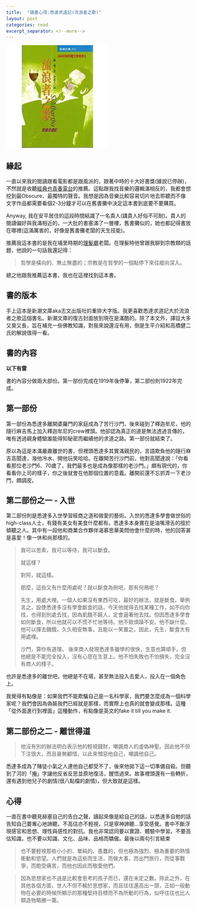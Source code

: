 ```yaml
---
title:  "讀書心得:悉達求道記(流浪者之歌)"
layout: post
categories: read
excerpt_separator: <!--more-->
---
```

![悉達求道記](/assets/images/siddhartha.jpg)

## 緣起
一直以來我的閱讀跟看電影都是跟風派的，跟著中時的十大好書獎(據說已停辦)，不然就是收聽[經典也青春電台](https://podcast.readmoo.com/)的推薦。這點跟我找音樂的邏輯滿相反的，我都會想挖到最Obscure、最獨特的聲音。我想是因為音樂比較容易切片地去聆聽而不像文字作品都需要看個2-3分鐘才可以在舊書攤中決定這本書到底要不要購買。<!--more-->

Anyway, 我在安平居住的這段時間結識了一名貴人(講貴人好俗不可耐)。貴人的閱讀偏好與我滿相近的，一大批的書塞滿了一層樓，舊書攤似的，她也都記得書放在哪裡(這滿厲害的，好像是舊書攤老闆的天生技能)。

推薦我這本書的是我在埔里時期的[理髮廳](https://www.facebook.com/%E5%8D%A1%E6%9C%B5%E8%A8%AD%E8%A8%88-Cut-Hair-Design-497260620355965)老闆。在理髮時他曾跟我聊到宗教類的話題，他說的一句話我還記得：
>哲學是橫向的、無止無盡的；宗教是在哲學的一個點停下來往縱向深入。

總之他跟我推薦這本書，我也在這裡找到這本書。

## 書的版本
手上這本是新潮文庫aka志文出版社的重排大字版。我更喜歡悉達求道記大於流浪者之歌這個書名。新潮文庫的復古封面放到現在是滿酷的。除了本文外，譯註大多又臭又長，旨在補充一些佛教知識，對我來說還沒有用，倒是生平介紹和高橋健二氏的解說值得一看。

## 書的內容
**以下有雷**

書的內容分做兩大部份。第一部份完成在1919年後停筆，第二部份則1922年完成。

## 第一部份
第一部份為悉達多離開婆羅門的家庭成為了苦行沙門，後來碰到了釋迦牟尼，他的隨行麻吉馬上加入釋迦牟尼的crew裡頭。他卻認為真正的道是無法透過言傳的，唯有透過親身體驗誰能得知秘密而繼續他的求道之路。第一部份就結束了。

原以為這是本滿嚴肅離世的書，但裡頭悉達多其實滿親民的，言語欺負他的隨行麻吉高聞達，潑他冷水、開他玩笑哈哈。在離開苦行沙門前，他對高聞達說：「你看看那位老沙門6、70歲了，我們最多也是成為像那樣的老沙門。」頗有現代的，你看看你上司的樣子，你之後就會在他那個位置的意義。離開前還不忘抓弄一下老沙門，頗調皮。

## 第二部份之一 - 入世
第二部份則是悉達多入世學習經商之道和做愛的藝術。入世的悉達多學會做世俗的high-class人士，有錢有美女有美食什麼都有。悉達多本身實在是油嘴滑舌的擅於傾聽之人。其中有一段他和商業合作夥伴渴慕思華美問他會什麼的時，他的回答甚是喜愛！像一休和尚那樣的。
>我可以思索，我可以等待，我可以斷食。
>
>就這樣？
>
>對阿，就這樣。
>
>那麼，這些又有什麼用處呢？就以斷食為例吧，那有何用呢？
>
>先生，用處大哩。一個人如果沒有東西可吃，最好的辦法，就是斷食。舉例言之，設使悉達多沒有學會斷食的話，今天他就得去找某種工作，如不向你找，也得到別處去找，因為飢餓不饒人，定會逼著他去找。但因悉達多學會如何斷食，所以他就可以不慌不忙地等待。他不致煩躁不安。他不缺什麼。他可以揮去饑餓，久久相安無事，且能以一笑置之。因此，先生，斷食大有用處哩。
>
> 沙門，算你有道理。
後來商人發現悉達多雖學的很快，生意也算順手。但他總是不能完全投入，沒有心思在生意上。他不怕失敗也不怕損失，完全沒有商人的樣子。

也許是悉達多的離世吧，他總是不在場，甚至無法投入去愛人，投入在一個角色上。

我覺得有點像是：如果我們不能欺騙自己是一名科學家，我們要怎麼成為一個科學家呢？我們會因為偽裝我們已經就是那樣，而實際上也真的就會變成那樣。這種「從外面進行到裡面」這種動作，有點像是英文的fake it till you make it.

## 第二部份之二 - 離世得道
>他沒有別的辦法明白表示他的輕視錢財，嘲諷商人的虛偽神聖。因此他不但下注很大，而且豪無顧惜，以此來憎惡他自己，嘲諷他自己。

悉達多成為了賭徒小氣之人連他自己都受不了，後來他拋下這一切準備自殺。但聽到了河的「[唵](https://www.wikiwand.com/zh-tw/%E5%94%B5)」字讓他反省反思並原地復活，醒悟過來。故事裡頭還有一些轉折，還有遇到他兒子的劇情(很八點檔的劇情)，但大致就是這樣。

## 心得
一直在書中聽見赫塞自己的告白之聲，讀起來像是給自己的話，以悉達多自勉的話告知自己要專心地諦聽，不高估亦不輕視，只是寧神諦聽...享受感覺。書中不斷浮現感官和思想、理性與感性的對抗。我也非常認同要以實證、體驗中學習。不要高估知識，也不要以知識、文化、品味、品格而驕傲。最後以兩句引言結束

>也不要輕視那些小小的、單純的、愚蠢的，但也極為強烈、極為重要的熱情衝動和慾望。人們就是為這些而生活，而做大事，而出門旅行，而從事戰爭，而飽受痛苦，而他也因此而敬愛他們。

>因為思想家也不過是比較會思考的孩子而已，還在未定之數。除此之外，在其他各個方面，世人不但不輸於思想家，而且往往還高出一頭，正如一般動物在必要的時候所顯示的那種堅持目標而不為所動的行為，似呼往往也比人類造物略勝一籌。